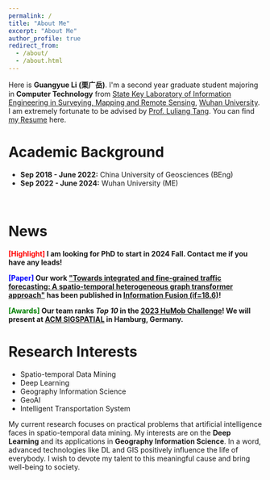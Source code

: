 ```yaml
---
permalink: /
title: "About Me"
excerpt: "About Me"
author_profile: true
redirect_from: 
  - /about/
  - /about.html
---
```

Here is **Guangyue Li (栗广岳)**.  I'm a second year graduate student majoring in **Computer Technology** from [State Key Laboratory of Information Engineering in Surveying, Mapping and Remote Sensing](http://www.lmars.whu.edu.cn/en), [Wuhan University](https://en.whu.edu.cn/). I am extremely fortunate to be advised by [Prof. Luliang Tang](http://jszy.whu.edu.cn/tangluliang). 
You can find [my Resume](../homepage/files/lgycv.pdf) here.
<br>

# Academic Background
- **Sep 2018 - June 2022:** China University of Geosciences (BEng)
- **Sep 2022 - June 2024:** Wuhan University (ME) 
<br>

# News 
**<font color='red'>[Highlight]</font> I am looking for PhD to start in 2024 Fall. Contact me if you have any leads!**

**<font color='blue'>[Paper]</font> Our work ["Towards integrated and fine-grained traffic forecasting: A spatio-temporal heterogeneous graph transformer approach"](https://www.sciencedirect.com/science/article/abs/pii/S1566253523003792) has been published in [Information Fusion (if=18.6)](https://www.sciencedirect.com/journal/information-fusion)!**

**<font color='green'>[Awards]</font> Our team ranks *Top 10* in the [2023 HuMob Challenge](https://connection.mit.edu/humob-challenge-2023)! We will present at [ACM SIGSPATIAL](https://sigspatial2023.sigspatial.org/) in Hamburg, Germany.**

# Research Interests
- Spatio-temporal Data Mining
- Deep Learning
- Geography Information Science
- GeoAI
- Intelligent Transportation System

My current research focuses on practical problems that artificial intelligence faces in spatio-temporal data mining. My interests are on the **Deep Learning** and its applications in **Geography Information Science**. In a word, advanced technologies like DL and GIS positively influence the life of everybody.  I wish to devote my talent to this meaningful cause and bring well-being to society.
<br>

